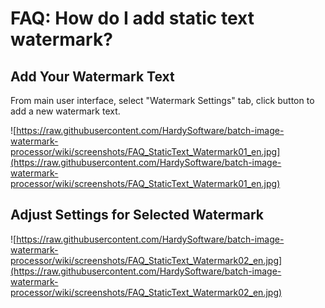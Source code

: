 # FAQ: How do I add static text watermark? #
## Add Your Watermark Text ##
From main user interface, select "Watermark Settings" tab, click button to add a new watermark text.

![https://raw.githubusercontent.com/HardySoftware/batch-image-watermark-processor/wiki/screenshots/FAQ_StaticText_Watermark01_en.jpg](https://raw.githubusercontent.com/HardySoftware/batch-image-watermark-processor/wiki/screenshots/FAQ_StaticText_Watermark01_en.jpg)

## Adjust Settings for Selected Watermark ##
![https://raw.githubusercontent.com/HardySoftware/batch-image-watermark-processor/wiki/screenshots/FAQ_StaticText_Watermark02_en.jpg](https://raw.githubusercontent.com/HardySoftware/batch-image-watermark-processor/wiki/screenshots/FAQ_StaticText_Watermark02_en.jpg)
